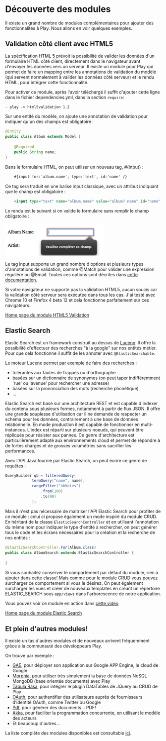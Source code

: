 # Découverte des modules

Il existe un grand nombre de modules complémentaires pour ajouter des fonctionnalités à Play. Nous allons en voir quelques exemples.

## Validation côté client avec HTML5

La spécification HTML 5 prévoit la possibilité de valider les données d'un formulaire HTML côté client, directement dans le navigateur avant d'envoyer les données vers un serveur.
Il existe un module pour Play qui permet de faire un mapping entre les annotations de validation du modèle (qui servent normalement à valider les données côté serveur) et le rendu HTML, pour intégrer cette fonctionnalité.

Pour activer ce module, après l'avoir téléchargé il suffit d'ajouter cette ligne dans le fichier dependencies.yml, dans la section `require`:

    - play -> html5validation 1.2


Sur une entité du modèle, on ajoute une annotation de validation pour indiquer qu'un des champs est obligatoire : 

~~~ java
@Entity
public class Album extends Model {

    @Required
    public String name;
}
~~~  

Dans le formulaire HTML, on peut utiliser un nouveau tag, #{input} : 

~~~ html
	#{input for:'album.name', type:'text', id:'name' /}  
~~~

Ce tag sera traduit en une balise input classique, avec un attribut indiquant que le champ est obligatoire : 

~~~ html
    <input type="text" name="album.name" value="album?.name" id="name" required="required"/>
~~~

Le rendu est le suivant si on valide le formulaire sans remplir le champ obligatoire : 

![Alt "p03_ch01_01"](https://github.com/3monkeys/play.rules/raw/master/rsrc/p03_ch01_01.png)

Le tag input supporte un grand nombre d'options et plusieurs types d'annotations de validation, comme @Match pour valider une expression régulière ou @Email. Toutes ces options sont décrites dans [cette documentation](http://www.playframework.org/modules/html5validation-1.0/home).

Si votre navigateur ne supporte pas la validation HTML5, aucun soucis car la validation côté serveur sera exécutée dans tous les cas. J'ai testé avec Chrome 10 et Firefox 4 beta 12 et cela fonctionne parfaitement sur ces navigateurs.

[Home page du module HTML5 Validation](http://www.playframework.org/modules/html5validation)

## Elastic Search

Elastic Search est un framework construit au dessus de [Lucene](http://lucene.apache.org/java/docs/index.html).
Il offre la possibilité d'effectuer des recherches "à la google" sur nos entités métier. Pour que cela fonctionne il suffit de les annoter avec `@ElasticSearchable`.

Le moteur Lucene permet par exemple de faire des recherches :

- tolérantes aux fautes de frappes ou d'orthographe
- basées sur un dictionnaire de synonymes (on peut taper indifféremment 'rue' ou 'avenue' pour rechercher une adresse)
- basées sur la prononciation des mots (recherche phonétique)
- ...

Elastic Search est basé sur une architecture REST et est capable d'indexer du contenu sous plusieurs formes, notamment à partir de flux JSON. Il offre une grande souplesse d'utilisation car il ne demande de respecter un schéma pour les données, contrairement à une base de données relationnelle. En mode production il est capable de fonctionner en multi-instances. L'index est réparti sur plusieurs noeuds, qui peuvent être répliqués pour résister aux pannes. Ce genre d'architecture est particulièrement adapté aux environnements cloud et permet de répondre à de fortes charges et de grosses volumétries sans sacrifier les performances.

Avec l'API Java fournie par Elastic Search, on peut écrire ce genre de requêtes :

~~~ java
QueryBuilder qb = filteredQuery(
            termQuery("name", name),
            rangeFilter("nbVotes")
                .from(100)
                .to(90)
            );
~~~	

Mais il n'est pas nécessaire de maitriser l'API Elastic Search pour profiter de ce module : celui ci propose également un mode inspiré du module CRUD. En héritant de la classe `ElasticSearchController` et en utilisant l'annotation du même nom pour indiquer le type d'entité à rechercher, on peut générer tous le code et les écrans nécessaires pour la création et la recherche de nos entités :

~~~ java
@ElasticSearchController.For(Album.class)
public class AlbumSearch extends ElasticSearchController {

}
~~~

Si vous souhaitez conserver le comportement par défaut du module, rien à ajouter dans cette classe! Mais comme pour le module CRUD vous pouvez surcharger ce comportement si vous le désirez.
On peut également surcharger les vues et créer de nouveaux templates en créant un répertoire ELASTIC_SEARCH sous `app/views` dans l'arborescence de notre application.

Vous pouvez voir ce module en action dans [cette vidéo](http://www.youtube.com/watch?v=pHpvNKO1mTE&feature=player_detailpage)

[Home page du module Elastic Search](http://www.playframework.org/modules/elasticsearch-0.0.3/home)
  
## Et plein d'autres modules!

Il existe un tas d'autres modules et de nouveaux arrivent fréquemment grâce à la communauté des développeurs Play.

On trouve par exemple :

- [GAE](http://www.playframework.org/modules/gae), pour déployer son application sur Google APP Engine, le cloud de Google
- [Morphia](http://www.playframework.org/modules/morphia), pour utiliser très simplement la base de données NoSQL MongoDB (base orientée documents) avec Play
- [Tabula Rasa](http://www.playframework.org/modules/tabularasa-0.2/home), pour intégrer le plugin DataTables de JQuery au CRUD de Play
- [OAuth](http://www.playframework.org/modules/oauth), pour authentifier des utilisateurs auprès de fournisseurs d’identité OAuth, comme Twitter ou Google
- [Pdf](http://www.playframework.org/modules/pdf), pour générer des documents... PDF!
- [Akka](http://www.playframework.org/modules/akka), pour faciliter la programmation concurrente, en utilisant le modèle des acteurs
- Et beaucoup d'autres... 

La liste complète des modules disponibles est consultable [ici](http://www.playframework.org/modules).